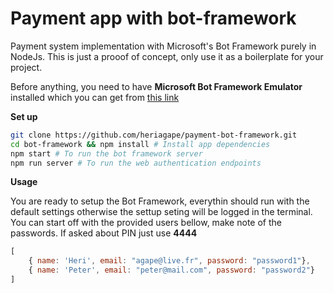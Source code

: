 # Payment app with bot-framework
Payment system implementation with Microsoft's Bot Framework purely in NodeJs. This is just a prooof of concept, only use it as a boilerplate for your project. 

Before anything, you need to have **Microsoft Bot Framework Emulator** installed which you can get from 
[this link](https://github.com/Microsoft/BotFramework-Emulator, "Microsoft Bot Framework Emulator")

**Set up**
```bash
git clone https://github.com/heriagape/payment-bot-framework.git
cd bot-framework && npm install # Install app dependencies
npm start # To run the bot framework server
npm run server # To run the web authentication endpoints
```

**Usage**

You are ready to setup the Bot Framework, everythin should run with the default settings otherwise the settup seting will be logged in the terminal.
You can start off with the provided users bellow, make note of the passwords. If asked about PIN just use **4444**
```javascript
[
    { name: 'Heri', email: "agape@live.fr", password: "password1"}, 
    { name: 'Peter', email: "peter@mail.com", password: "password2"}
]
```

